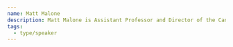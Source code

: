 ```yaml
---
name: Matt Malone
description: Matt Malone is Assistant Professor and Director of the Canadian Internet Policy and Public Interest Clinic, uOttawa Faculty of Law.
tags:
  - type/speaker
---
```


